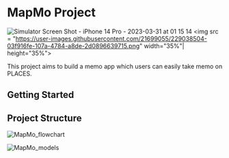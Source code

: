 # MapMo Project

![Simulator Screen Shot - iPhone 14 Pro - 2023-03-31 at 01 15 14](https://user-images.githubusercontent.com/21699055/229038504-03f916fe-107a-4784-a8de-2d0896639715.png)
<img src = "https://user-images.githubusercontent.com/21699055/229038504-03f916fe-107a-4784-a8de-2d0896639715.png" width="35%"| height="35%">

This project aims to build a memo app which users can easily take memo on PLACES.


## Getting Started

## Project Structure

![MapMo_flowchart](https://user-images.githubusercontent.com/21699055/229036236-6dc63387-5622-48fd-9174-d11ed5de16e8.jpg)

![MapMo_models](https://user-images.githubusercontent.com/21699055/229036091-17e67854-676f-4810-b17a-85aea3fd7fa5.jpg)
